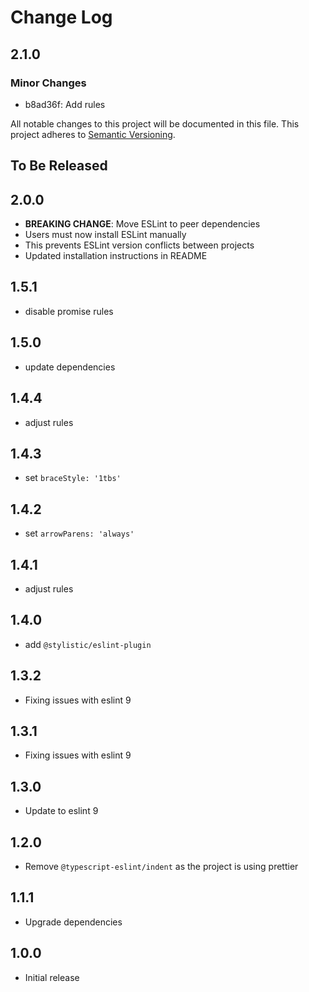 # Change Log

## 2.1.0

### Minor Changes

- b8ad36f: Add rules

All notable changes to this project will be documented in this file.
This project adheres to [Semantic Versioning](http://semver.org/).

## To Be Released

## 2.0.0

- **BREAKING CHANGE**: Move ESLint to peer dependencies
- Users must now install ESLint manually
- This prevents ESLint version conflicts between projects
- Updated installation instructions in README

## 1.5.1

- disable promise rules

## 1.5.0

- update dependencies

## 1.4.4

- adjust rules

## 1.4.3

- set `braceStyle: '1tbs'`

## 1.4.2

- set `arrowParens: 'always'`

## 1.4.1

- adjust rules

## 1.4.0

- add `@stylistic/eslint-plugin`

## 1.3.2

- Fixing issues with eslint 9

## 1.3.1

- Fixing issues with eslint 9

## 1.3.0

- Update to eslint 9

## 1.2.0

- Remove `@typescript-eslint/indent` as the project is using prettier

## 1.1.1

- Upgrade dependencies

## 1.0.0

- Initial release
